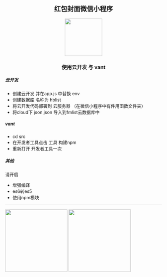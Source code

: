 <h2 align="center">红包封面微信小程序</h3>

<p align="center">
<img width="120" src="https://i.loli.net/2021/01/15/WsEz2TDLQ1fbV8Z.png" align="center"/>
</p>


<h3 align="center">使用云开发  与 vant</h3>

##### 云开发
* 创建云开发 并在app.js 中替换 env
* 创建数据库 名称为 hblist
* 将云开发代码部署到 云服务器 （在微信小程序中有件用函数文件夹）
* 将cloud下 json.json 导入到fmlist云数据库中 

##### vant 
* cd src
* 在开发者工具点击 工具 构建npm
* 重新打开 开发者工具一次


##### 其他
请开启 
* 增强编译  
* es6转es5 
* 使用npm模块

---

<p float="left">
<img src="https://i.loli.net/2021/01/13/12thkWOmGYdQq9Z.png" width="200" />
<img src="https://i.loli.net/2021/01/13/i2mYon5jb4kchaP.png" width="200" />
</p>
